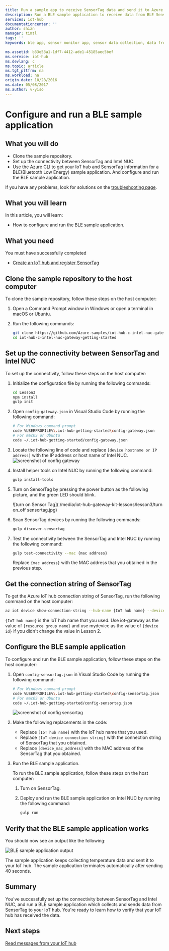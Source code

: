 ```yaml
---
title: Run a sample app to receive SensorTag data and send it to Azure IoT Hub | Azure
description: Run a BLE sample application to receive data from BLE SensorTag and from your IoT hub.
services: iot-hub
documentationcenter: ''
author: shizn
manager: timtl
tags: ''
keywords: ble app, sensor monitor app, sensor data collection, data from sensors, sensor data to cloud

ms.assetid: b33e53a1-1df7-4412-ade1-45185aec5bef
ms.service: iot-hub
ms.devlang: c
ms.topic: article
ms.tgt_pltfrm: na
ms.workload: na
origin.date: 10/28/2016
ms.date: 05/08/2017
ms.author: v-yiso
---
```


# Configure and run a BLE sample application

## What you will do

- Clone the sample repository. 
- Set up the connectivity between SensorTag and Intel NUC. 
- Use the Azure CLI to get your IoT hub and SensorTag information for a BLE(Bluetooth Low Energy) sample application. And configure and run the BLE sample application. 

If you have any problems, look for solutions on the [troubleshooting page](./iot-hub-gateway-kit-c-troubleshooting.md).

## What you will learn

In this article, you will learn:

- How to configure and run the BLE sample application.

## What you need

You must have successfully completed

- [Create an IoT hub and register SensorTag](./iot-hub-gateway-kit-c-lesson2-register-device.md)

## Clone the sample repository to the host computer

To clone the sample repository, follow these steps on the host computer:

1. Open a Command Prompt window in Windows or open a terminal in macOS or Ubuntu.
2. Run the following commands:

   ```bash
   git clone https://github.com/Azure-samples/iot-hub-c-intel-nuc-gateway-getting-started
   cd iot-hub-c-intel-nuc-gateway-getting-started
   ```

## Set up the connectivity between SensorTag and Intel NUC

To set up the connectivity, follow these steps on the host computer:

1. Initialize the configuration file by running the following commands:

   ```bash
   cd Lesson3
   npm install
   gulp init
   ```

2. Open `config-gateway.json` in Visual Studio Code by running the following command:

   ```bash
   # For Windows command prompt
   code %USERPROFILE%\.iot-hub-getting-started\config-gateway.json
   # For macOS or Ubuntu
   code ~/.iot-hub-getting-started/config-gateway.json
   ```

3. Locate the following line of code and replace `[device hostname or IP address]` with the IP address or host name of Intel NUC.
   ![screenshot of config gateway](./media/iot-hub-gateway-kit-lessons/lesson3/config_gateway.png)

4. Install helper tools on Intel NUC by running the following command:

   ```bash
   gulp install-tools
   ```

5. Turn on SensorTag by pressing the power button as the following picture, and the green LED should blink.

   ![turn on Sensor Tag](./media/iot-hub-gateway-kit-lessons/lesson3/turn on_off sensortag.jpg)

6. Scan SensorTag devices by running the following commands:

   ```bash
   gulp discover-sensortag
   ```

7. Test the connectivity between the SensorTag and Intel NUC by running the following command:

   ```bash
   gulp test-connectivity --mac {mac address}
   ```

   Replace `{mac address}` with the MAC address that you obtained in the previous step.

## Get the connection string of SensorTag

To get the Azure IoT hub connection string of SensorTag, run the following command on the host computer:

```bash
az iot device show-connection-string --hub-name {IoT hub name} --device-id mydevice --resource-group iot-gateway
```

`{IoT hub name}` is the IoT hub name that you used. Use iot-gateway as the value of `{resource group name}` and use mydevice as the value of `{device id}` if you didn't change the value in Lesson 2.

## Configure the BLE sample application

To configure and run the BLE sample application, follow these steps on the host computer:

1. Open `config-sensortag.json` in Visual Studio Code by running the following command:

   ```bash
   # For Windows command prompt
   code %USERPROFILE%\.iot-hub-getting-started\config-sensortag.json
   # For macOS or Ubuntu
   code ~/.iot-hub-getting-started/config-sensortag.json
   ```

   ![screenshot of config sensortag](./media/iot-hub-gateway-kit-lessons/lesson3/config_sensortag.png)

2. Make the following replacements in the code:
   - Replace `[IoT hub name]` with the IoT hub name that you used.
   - Replace `[IoT device connection string]` with the connection string of SensorTag that you obtained.
   - Replace `[device_mac_address]` with the MAC address of the SensorTag that you obtained.

3. Run the BLE sample application.

   To run the BLE sample application, follow these steps on the host computer:

   1. Turn on SensorTag.

   2. Deploy and run the BLE sample application on Intel NUC by running the following command:

      ```bash
      gulp run
      ```

## Verify that the BLE sample application works

You should now see an output like the following:

![BLE sample application output](./media/iot-hub-gateway-kit-lessons/lesson3/BLE_running.png)

The sample application keeps collecting temperature data and sent it to your IoT hub. The sample application terminates automatically after sending 40 seconds.

## Summary

You've successfully set up the connectivity between SensorTag and Intel NUC, and run a BLE sample application which collects and sends data from SensorTag to your IoT hub. You're ready to learn how to verify that your IoT hub has received the data.

## Next steps
[Read messages from your IoT hub](./iot-hub-gateway-kit-c-lesson3-read-messages-from-hub.md)